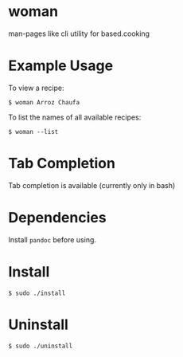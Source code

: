 # woman
man-pages like cli utility for based.cooking

# Example Usage
To view a recipe:
```
$ woman Arroz Chaufa
```

To list the names of all available recipes:
```
$ woman --list
```

# Tab Completion
Tab completion is available (currently only in bash)

# Dependencies
Install `pandoc` before using.

# Install
```
$ sudo ./install
```

# Uninstall
```
$ sudo ./uninstall
```

